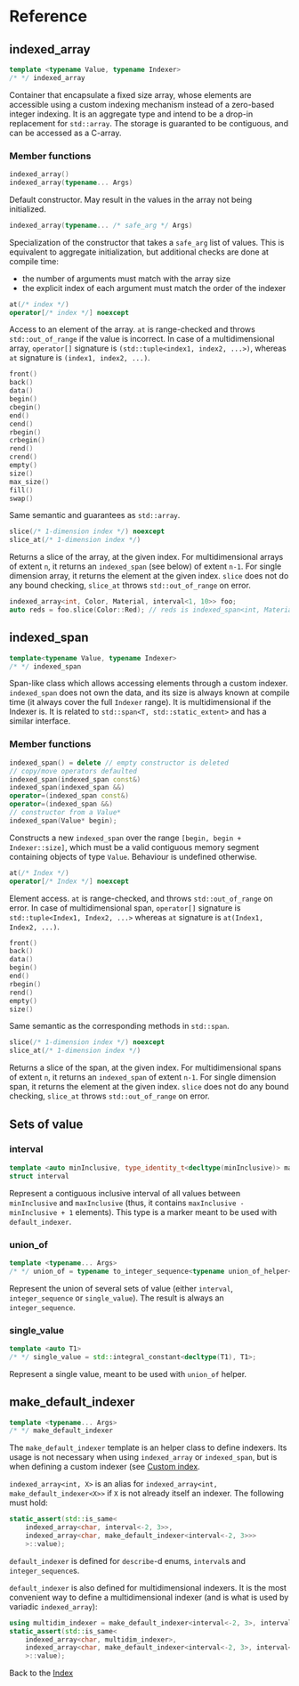 <!--
Copyright 2022 Julien Blanc
Distributed under the Boost Software License, Version 1.0.
https://www.boost.org/LICENSE_1_0.txt
-->

# Reference

## indexed\_array

```cpp
template <typename Value, typename Indexer>
/* */ indexed_array
```

Container that encapsulate a fixed size array, whose elements are accessible using a custom
indexing mechanism instead of a zero-based integer indexing. It is an aggregate type and
intend to be a drop-in replacement for `std::array`. The storage is guaranted to be contiguous,
and can be accessed as a C-array.

### Member functions

```cpp
indexed_array()
indexed_array(typename... Args)
```

Default constructor. May result in the values in the array not being initialized.

```cpp
indexed_array(typename... /* safe_arg */ Args)
```

Specialization of the constructor that takes a `safe_arg` list of values. This is
equivalent to aggregate initialization, but additional checks are done at compile
time:
* the number of arguments must match with the array size
* the explicit index of each argument must match the order of the indexer

```cpp
at(/* index */)
operator[/* index */] noexcept
```

Access to an element of the array. `at` is range-checked and throws `std::out_of_range` if the
value is incorrect. In case of a multidimensional array, `operator[]` signature is
`(std::tuple<index1, index2, ...>)`, whereas `at` signature is `(index1, index2, ...)`.

```cpp
front()
back()
data()
begin()
cbegin()
end()
cend()
rbegin()
crbegin()
rend()
crend()
empty()
size()
max_size()
fill()
swap()
```

Same semantic and guarantees as `std::array`.

```cpp
slice(/* 1-dimension index */) noexcept
slice_at(/* 1-dimension index */)
```

Returns a slice of the array, at the given index. For multidimensional arrays of extent `n`, it returns an
`indexed_span` (see below) of extent `n-1`. For single dimension array, it returns the element at the given
index. `slice` does not do any bound checking, `slice_at` throws `std::out_of_range` on error.

```cpp
indexed_array<int, Color, Material, interval<1, 10>> foo;
auto reds = foo.slice(Color::Red); // reds is indexed_span<int, Material, interval<1, 10>>
```

## indexed\_span

```cpp
template<typename Value, typename Indexer>
/* */ indexed_span
```

Span-like class which allows accessing elements through a custom indexer. `indexed_span` does
not own the data, and its size is always known at compile time (it always cover the full 
`Indexer` range). It is multidimensional if the Indexer is. It is related to 
`std::span<T, std::static_extent>` and has a similar interface.

### Member functions

```cpp
indexed_span() = delete // empty constructor is deleted
// copy/move operators defaulted
indexed_span(indexed_span const&)
indexed_span(indexed_span &&)
operator=(indexed_span const&)
operator=(indexed_span &&)
// constructor from a Value*
indexed_span(Value* begin);
```

Constructs a new `indexed_span` over the range `[begin, begin + Indexer::size]`, which must be
a valid contiguous memory segment containing objects of type `Value`. Behaviour is undefined
otherwise.

```cpp
at(/* Index */)
operator[/* Index */] noexcept
```

Element access. `at` is range-checked, and throws `std::out_of_range` on error. In case of
multidimensional span, `operator[]` signature is `std::tuple<Index1, Index2, ...>` whereas
`at` signature is `at(Index1, Index2, ...)`.

```cpp
front()
back()
data()
begin()
end()
rbegin()
rend()
empty()
size()
```

Same semantic as the corresponding methods in `std::span`.

```cpp
slice(/* 1-dimension index */) noexcept
slice_at(/* 1-dimension index */)
```

Returns a slice of the span, at the given index. For multidimensional spans of extent `n`, it returns an
`indexed_span` of extent `n-1`. For single dimension span, it returns the element at the given
index. `slice` does not do any bound checking, `slice_at` throws `std::out_of_range` on error.

## Sets of value

### interval

```cpp
template <auto minInclusive, type_identity_t<decltype(minInclusive)> maxInclusive>
struct interval
```

Represent a contiguous inclusive interval of all values between `minInclusive` and 
`maxInclusive` (thus, it contains `maxInclusive - minInclusive + 1` elements). This
type is a marker meant to be used with `default_indexer`.

### union\_of

```cpp
template <typename... Args>
/* */ union_of = typename to_integer_sequence<typename union_of_helper<Args...>::type>::type;
```

Represent the union of several sets of value (either `interval`, `integer_sequence` or `single_value`). The
result is always an `integer_sequence`.

### single\_value

```cpp
template <auto T1>
/* */ single_value = std::integral_constant<decltype(T1), T1>;
```

Represent a single value, meant to be used with `union_of` helper.

## make\_default\_indexer

```cpp
template <typename... Args>
/* */ make_default_indexer
```

The `make_default_indexer` template is an helper class to define indexers. Its usage is not necessary
when using `indexed_array` or `indexed_span`, but is when defining a custom indexer (see 
[Custom index](customindexer.md).

`indexed_array<int, X>` is an alias for `indexed_array<int, make_default_indexer<X>>` if `X` is not
already itself an indexer. The following must hold:

```cpp
static_assert(std::is_same<
    indexed_array<char, interval<-2, 3>>,
    indexed_array<char, make_default_indexer<interval<-2, 3>>>
    >::value);
```

`default_indexer` is defined for `describe`-d enums, `interval`s and `integer_sequence`s.

`default_indexer` is also defined for multidimensional indexers. It is the most convenient
way to define a multidimensional indexer (and is what is used by variadic `indexed_array`):

```cpp
using multidim_indexer = make_default_indexer<interval<-2, 3>, interval<-5, 6>, my_described_enum>;
static_assert(std::is_same<
    indexed_array<char, multidim_indexer>,
    indexed_array<char, make_default_indexer<interval<-2, 3>, interval<-5, 6>, my_described_enum>>
    >::value);
```

Back to the [Index](index.md)
